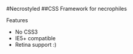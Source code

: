 #Necrostyled
##CSS Framework for necrophiles

Features
+ No CSS3
+ IE5+ compatible
+ Retina support :)
